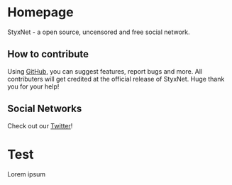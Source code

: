 # Homepage
StyxNet - a open source, uncensored and free social network.

## How to contribute
Using [GitHub](http://github.com/teamstyx/net), you can suggest features, report bugs and more. All contributers will get credited at the official release of StyxNet.
Huge thank you for your help!

## Social Networks
Check out our [Twitter](http://twitter.com/styxnet1)!

# Test
Lorem ipsum
